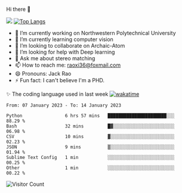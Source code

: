 Hi there 👋

![](https://github-readme-stats.vercel.app/api?username=Raohaocheng)
[![Top Langs](https://github-readme-stats.vercel.app/api/top-langs/?username=Raohaocheng&layout=compact)](https://github.com/anuraghazra/github-readme-stats)

- 🔭 I’m currently working on Northwestern Polytechnical University
- 🌱 I’m currently learning computer vision
- 👯 I’m looking to collaborate on Archaic-Atom
- 🤔 I’m looking for help with Deep learning
- 💬 Ask me about stereo matching
- 📫 How to reach me: raoxi36@foxmail.com
- 😄 Pronouns: Jack Rao
- ⚡ Fun fact: I can't believe I'm a PHD.

✨ The coding language used in last week [![wakatime](https://wakatime.com/badge/user/51ec5ec7-4742-4243-9eea-732ade32c0b7.svg)](https://wakatime.com/@51ec5ec7-4742-4243-9eea-732ade32c0b7)
<!--START_SECTION:waka-->

```text
From: 07 January 2023 - To: 14 January 2023

Python                6 hrs 57 mins   ██████████████████████░░░   88.29 %
Bash                  32 mins         █▓░░░░░░░░░░░░░░░░░░░░░░░   06.98 %
CSV                   10 mins         ▓░░░░░░░░░░░░░░░░░░░░░░░░   02.23 %
JSON                  9 mins          ▒░░░░░░░░░░░░░░░░░░░░░░░░   01.94 %
Sublime Text Config   1 min           ░░░░░░░░░░░░░░░░░░░░░░░░░   00.25 %
Other                 1 min           ░░░░░░░░░░░░░░░░░░░░░░░░░   00.22 %
```

<!--END_SECTION:waka-->

![Visitor Count](https://profile-counter.glitch.me/Raohaocheng/count.svg)
